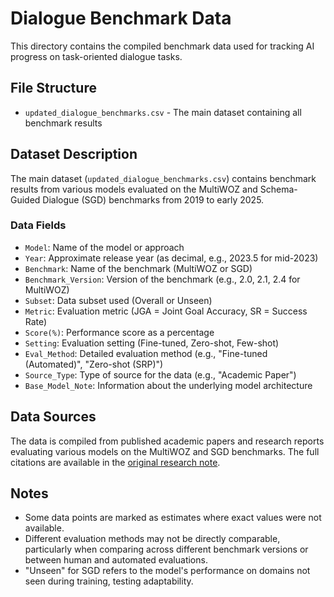 # Dialogue Benchmark Data

This directory contains the compiled benchmark data used for tracking AI progress on task-oriented dialogue tasks.

## File Structure

- `updated_dialogue_benchmarks.csv` - The main dataset containing all benchmark results

## Dataset Description

The main dataset (`updated_dialogue_benchmarks.csv`) contains benchmark results from various models evaluated on the MultiWOZ and Schema-Guided Dialogue (SGD) benchmarks from 2019 to early 2025. 

### Data Fields

- `Model`: Name of the model or approach
- `Year`: Approximate release year (as decimal, e.g., 2023.5 for mid-2023)
- `Benchmark`: Name of the benchmark (MultiWOZ or SGD)
- `Benchmark_Version`: Version of the benchmark (e.g., 2.0, 2.1, 2.4 for MultiWOZ)
- `Subset`: Data subset used (Overall or Unseen)
- `Metric`: Evaluation metric (JGA = Joint Goal Accuracy, SR = Success Rate)
- `Score(%)`: Performance score as a percentage
- `Setting`: Evaluation setting (Fine-tuned, Zero-shot, Few-shot)
- `Eval_Method`: Detailed evaluation method (e.g., "Fine-tuned (Automated)", "Zero-shot (SRP)")
- `Source_Type`: Type of source for the data (e.g., "Academic Paper")
- `Base_Model_Note`: Information about the underlying model architecture

## Data Sources

The data is compiled from published academic papers and research reports evaluating various models on the MultiWOZ and SGD benchmarks. The full citations are available in the [original research note]([url](https://docs.google.com/document/d/1XzHUTZR7ynu0OD88NeKkF6vqkrEzVC298PnlHLbo1m4/edit?usp=sharing)).

## Notes

- Some data points are marked as estimates where exact values were not available.
- Different evaluation methods may not be directly comparable, particularly when comparing across different benchmark versions or between human and automated evaluations.
- "Unseen" for SGD refers to the model's performance on domains not seen during training, testing adaptability.
